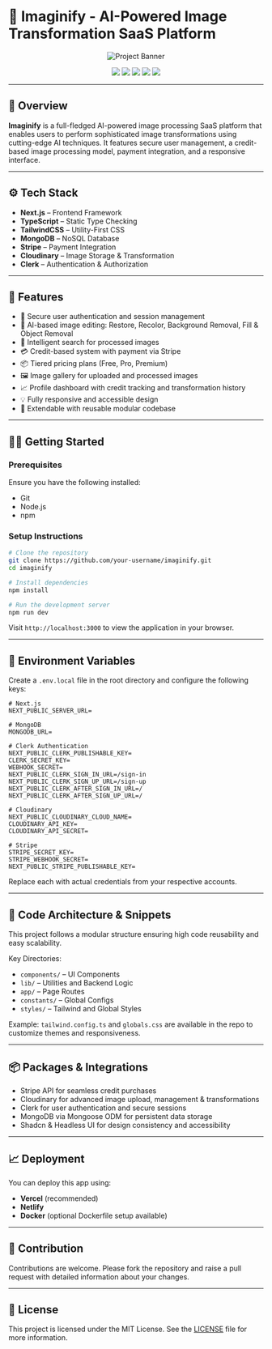 
# 🧠 Imaginify - AI-Powered Image Transformation SaaS Platform

<p align="center">
  <img src="banner.png" alt="Project Banner" />
</p>

<div align="center">
  <img src="https://img.shields.io/badge/-Next_JS-black?style=for-the-badge&logoColor=white&logo=nextdotjs&color=000000" />
  <img src="https://img.shields.io/badge/-TypeScript-black?style=for-the-badge&logoColor=white&logo=typescript&color=3178C6" />
  <img src="https://img.shields.io/badge/-Stripe-black?style=for-the-badge&logoColor=white&logo=stripe&color=008CDD" />
  <img src="https://img.shields.io/badge/-MongoDB-black?style=for-the-badge&logoColor=white&logo=mongodb&color=47A248" />
  <img src="https://img.shields.io/badge/-Tailwind_CSS-black?style=for-the-badge&logoColor=white&logo=tailwindcss&color=06B6D4" />
</div>

---

## 📌 Overview

**Imaginify** is a full-fledged AI-powered image processing SaaS platform that enables users to perform sophisticated image transformations using cutting-edge AI techniques. It features secure user management, a credit-based image processing model, payment integration, and a responsive interface.

---

## ⚙️ Tech Stack

- **Next.js** – Frontend Framework
- **TypeScript** – Static Type Checking
- **TailwindCSS** – Utility-First CSS
- **MongoDB** – NoSQL Database
- **Stripe** – Payment Integration
- **Cloudinary** – Image Storage & Transformation
- **Clerk** – Authentication & Authorization

---

## 🚀 Features

- 🔐 Secure user authentication and session management  
- 🌄 AI-based image editing: Restore, Recolor, Background Removal, Fill & Object Removal  
- 🧠 Intelligent search for processed images  
- 💳 Credit-based system with payment via Stripe  
- 📦 Tiered pricing plans (Free, Pro, Premium)  
- 🖼️ Image gallery for uploaded and processed images  
- 📈 Profile dashboard with credit tracking and transformation history  
- 💡 Fully responsive and accessible design  
- 🔁 Extendable with reusable modular codebase

---

## 🧑‍💻 Getting Started

### Prerequisites

Ensure you have the following installed:

- Git
- Node.js
- npm

### Setup Instructions

```bash
# Clone the repository
git clone https://github.com/your-username/imaginify.git
cd imaginify

# Install dependencies
npm install

# Run the development server
npm run dev
```

Visit `http://localhost:3000` to view the application in your browser.

---

## 🔑 Environment Variables

Create a `.env.local` file in the root directory and configure the following keys:

```env
# Next.js
NEXT_PUBLIC_SERVER_URL=

# MongoDB
MONGODB_URL=

# Clerk Authentication
NEXT_PUBLIC_CLERK_PUBLISHABLE_KEY=
CLERK_SECRET_KEY=
WEBHOOK_SECRET=
NEXT_PUBLIC_CLERK_SIGN_IN_URL=/sign-in
NEXT_PUBLIC_CLERK_SIGN_UP_URL=/sign-up
NEXT_PUBLIC_CLERK_AFTER_SIGN_IN_URL=/
NEXT_PUBLIC_CLERK_AFTER_SIGN_UP_URL=/

# Cloudinary
NEXT_PUBLIC_CLOUDINARY_CLOUD_NAME=
CLOUDINARY_API_KEY=
CLOUDINARY_API_SECRET=

# Stripe
STRIPE_SECRET_KEY=
STRIPE_WEBHOOK_SECRET=
NEXT_PUBLIC_STRIPE_PUBLISHABLE_KEY=
```

Replace each with actual credentials from your respective accounts.

---

## 🧪 Code Architecture & Snippets

This project follows a modular structure ensuring high code reusability and easy scalability.

Key Directories:
- `components/` – UI Components
- `lib/` – Utilities and Backend Logic
- `app/` – Page Routes
- `constants/` – Global Configs
- `styles/` – Tailwind and Global Styles

Example: `tailwind.config.ts` and `globals.css` are available in the repo to customize themes and responsiveness.

---

## 📦 Packages & Integrations

- Stripe API for seamless credit purchases  
- Cloudinary for advanced image upload, management & transformations  
- Clerk for user authentication and secure sessions  
- MongoDB via Mongoose ODM for persistent data storage  
- Shadcn & Headless UI for design consistency and accessibility

---

## 📈 Deployment

You can deploy this app using:

- **Vercel** (recommended)
- **Netlify**
- **Docker** (optional Dockerfile setup available)

---

## 🧩 Contribution

Contributions are welcome. Please fork the repository and raise a pull request with detailed information about your changes.

---

## 📃 License

This project is licensed under the MIT License. See the [LICENSE](LICENSE) file for more information.
